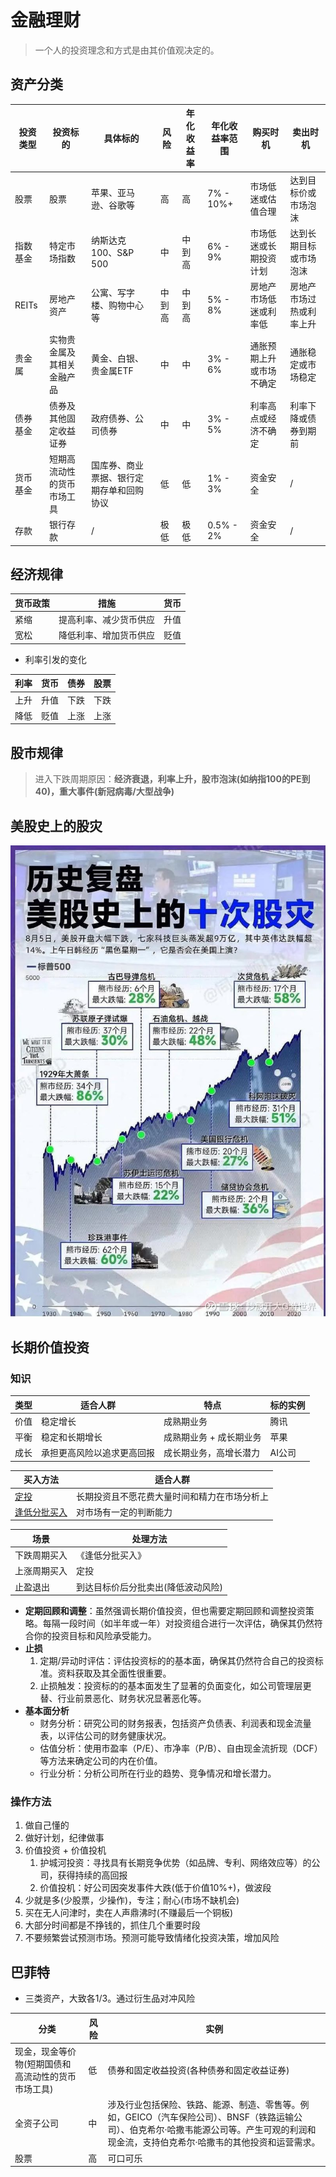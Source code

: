 # 金融理财
> 一个人的投资理念和方式是由其价值观决定的。

## 资产分类
| 投资类型 | 投资标的 | 具体标的 | 风险 | 年化收益率 | 年化收益率范围 | 购买时机 | 卖出时机 |
| - | - | - | - | - | - | - | - |
| 股票 | 股票 | 苹果、亚马逊、谷歌等 | 高 | 高 | 7% - 10%+ | 市场低迷或估值合理 | 达到目标价或市场泡沫 |
| 指数基金 | 特定市场指数 | 纳斯达克100、S&P 500 | 中 | 中到高 | 6% - 9% | 市场低迷或长期投资计划 | 达到长期目标或市场泡沫 |
| REITs | 房地产资产 | 公寓、写字楼、购物中心等 | 中到高 | 中到高 | 5% - 8% | 房地产市场低迷或利率低 | 房地产市场过热或利率上升 |
| 贵金属 | 实物贵金属及其相关金融产品 | 黄金、白银、贵金属ETF | 中 | 中 | 3% - 6% | 通胀预期上升或市场不确定 | 通胀稳定或市场稳定 |
| 债券基金 | 债券及其他固定收益证券 | 政府债券、公司债券 | 中 | 中 | 3% - 5% | 利率高点或经济不确定 | 利率下降或债券到期前 |
| 货币基金 | 短期高流动性的货币市场工具 | 国库券、商业票据、银行定期存单和回购协议 | 低 | 低 | 1% - 3% | 资金安全 | / |
| 存款 | 银行存款 | / | 极低 | 极低 | 0.5% - 2% | 资金安全 | / |

## 经济规律
| 货币政策 | 措施 | 货币 |
| - | - | - |
| 紧缩 | 提高利率、减少货币供应 | 升值 |
| 宽松 | 降低利率、增加货币供应 | 贬值 |

* 利率引发的变化

| 利率 | 货币 | 债券 | 股票 |
| - | - | - | - |
| 上升 | 升值 | 下跌 | 下跌 |
| 降低 | 贬值 | 上涨 | 上涨 |

## 股市规律
> 进入下跌周期原因：**经济衰退，利率上升，股市泡沫(如纳指100的PE到40)，重大事件(新冠病毒/大型战争)**

## 美股史上的股灾
![](./s/crash.jpg)

## 长期价值投资
### 知识
| 类型 | 适合人群 | 特点 | 标的实例 |
| - | - | - | - |
| 价值 | 稳定增长 | 成熟期业务 | 腾讯 |
| 平衡 | 稳定和长期增长 | 成熟期业务 + 成长期业务 | 苹果 |
| 成长 | 承担更高风险以追求更高回报 | 成长期业务，高增长潜力 | AI公司 |

| 买入方法 | 适合人群 |
| - | - |
| [定投](/kb/dca) | 长期投资且不愿花费大量时间和精力在市场分析上 |
| [逢低分批买入](/kb/btd) | 对市场有一定的判断能力 |

| 场景 | 处理方法 |
| - | - |
| 下跌周期买入 | 《逢低分批买入》 |
| 上涨周期买入 | 定投 |
| 止盈退出 | 到达目标价后分批卖出(降低波动风险) |

* **定期回顾和调整**：虽然强调长期价值投资，但也需要定期回顾和调整投资策略。每隔一段时间（如半年或一年）对投资组合进行一次评估，确保其仍然符合你的投资目标和风险承受能力。
* **止损**
    1. 定期/异动时评估：评估投资标的的基本面，确保其仍然符合自己的投资标准。资料获取及其全面性很重要。
    1. 止损触发：投资标的的基本面发生了显著的负面变化，如公司管理层更替、行业前景恶化、财务状况显著恶化等。
* **基本面分析**
    * 财务分析：研究公司的财务报表，包括资产负债表、利润表和现金流量表，以评估公司的财务健康状况。
    * 估值分析：使用市盈率（P/E）、市净率（P/B）、自由现金流折现（DCF）等方法来确定公司的内在价值。
    * 行业分析：分析公司所在行业的趋势、竞争情况和增长潜力。

### 操作方法
1. 做自己懂的
1. 做好计划，纪律做事
1. 价值投资 + 价值投机
    1. 护城河投资：寻找具有长期竞争优势（如品牌、专利、网络效应等）的公司，获得持续的高回报
    1. 价值投机：好公司因突发事件大跌(低于价值10%+)，做波段
1. 少就是多(少股票，少操作)，专注；耐心(市场不缺机会)
1. 买在无人问津时，卖在人声鼎沸时(不赚最后一个铜板)
1. 大部分时间都是不挣钱的，抓住几个重要时段
1. 不要频繁尝试预测市场。预测可能导致情绪化投资决策，增加风险

## 巴菲特
* 三类资产，大致各1/3。通过衍生品对冲风险

| 分类 | 风险 | 实例 |
| - | - | - |
| 现金，现金等价物(短期国债和高流动性的货币市场工具) | 低 | 债券和固定收益投资(各种债券和固定收益证券) |
| 全资子公司 | 中 | 涉及行业包括保险、铁路、能源、制造、零售等。例如，GEICO（汽车保险公司）、BNSF（铁路运输公司）、伯克希尔·哈撒韦能源公司等。产生可观的利润和现金流，支持伯克希尔·哈撒韦的其他投资和运营需求。 |
| 股票 | 高 | 可口可乐 |